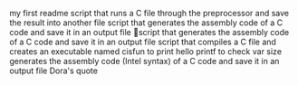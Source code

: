 my first readme
script that runs a C file through the preprocessor and save the result into another file
script that generates the assembly code of a C code and save it in an output file
script that generates the assembly code of a C code and save it in an output file
script that compiles a C file and creates an executable named cisfun
to print
hello printf
to check var size
generates the assembly code (Intel syntax) of a C code and save it in an output file
Dora's quote
